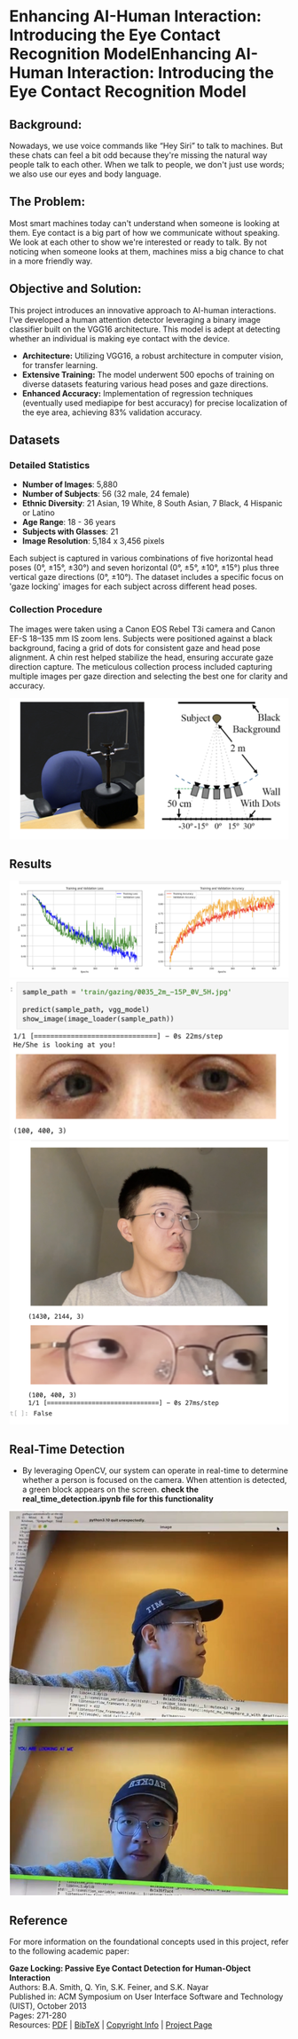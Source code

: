 # Enhancing AI-Human Interaction: Introducing the Eye Contact Recognition ModelEnhancing AI-Human Interaction: Introducing the Eye Contact Recognition Model

## Background:

Nowadays, we use voice commands like “Hey Siri” to talk to machines. But these chats can feel a bit odd because they're missing the natural way people talk to each other. When we talk to people, we don't just use words; we also use our eyes and body language.

## The Problem:

Most smart machines today can't understand when someone is looking at them. Eye contact is a big part of how we communicate without speaking. We look at each other to show we're interested or ready to talk. By not noticing when someone looks at them, machines miss a big chance to chat in a more friendly way.

## Objective and Solution:

This project introduces an innovative approach to AI-human interactions. I've developed a human attention detector leveraging a binary image classifier built on the VGG16 architecture. This model is adept at detecting whether an individual is making eye contact with the device.

- **Architecture:** Utilizing VGG16, a robust architecture in computer vision, for transfer learning.
- **Extensive Training:** The model underwent 500 epochs of training on diverse datasets featuring various head poses and gaze directions.
- **Enhanced Accuracy:** Implementation of regression techniques (eventually used mediapipe for best accuracy) for precise localization of the eye area, achieving 83% validation accuracy.

## Datasets

### Detailed Statistics

- **Number of Images**: 5,880
- **Number of Subjects**: 56 (32 male, 24 female)
- **Ethnic Diversity**: 21 Asian, 19 White, 8 South Asian, 7 Black, 4 Hispanic or Latino
- **Age Range**: 18 - 36 years
- **Subjects with Glasses**: 21
- **Image Resolution**: 5,184 x 3,456 pixels

Each subject is captured in various combinations of five horizontal head poses (0°, ±15°, ±30°) and seven horizontal (0°, ±5°, ±10°, ±15°) plus three vertical gaze directions (0°, ±10°). The dataset includes a specific focus on 'gaze locking' images for each subject across different head poses.

### Collection Procedure

The images were taken using a Canon EOS Rebel T3i camera and Canon EF-S 18–135 mm IS zoom lens. Subjects were positioned against a black background, facing a grid of dots for consistent gaze and head pose alignment. A chin rest helped stabilize the head, ensuring accurate gaze direction capture. The meticulous collection process included capturing multiple images per gaze direction and selecting the best one for clarity and accuracy.

![Dataset](images/dataset.png)

## Results

![Loss&Accuracy](images/result1.png)
![Test1](images/result2.png)
![Test2](images/result3.png)

## Real-Time Detection

- By leveraging OpenCV, our system can operate in real-time to determine whether a person is focused on the camera. When attention is detected, a green block appears on the screen.
  **check the real_time_detection.ipynb file for this functionality**

![Test3](images/result4.png)
![Test4](images/result5.png)

## Reference

For more information on the foundational concepts used in this project, refer to the following academic paper:

**Gaze Locking: Passive Eye Contact Detection for Human-Object Interaction**  
Authors: B.A. Smith, Q. Yin, S.K. Feiner, and S.K. Nayar  
Published in: ACM Symposium on User Interface Software and Technology (UIST), October 2013  
Pages: 271-280  
Resources: [PDF](http://www.cs.columbia.edu/~brian/publications/gaze_locking.html) | [BibTeX](http://www1.cs.columbia.edu/CAVE/publications/pub_bibtex.php?id=324) | [Copyright Info](http://www1.cs.columbia.edu/CAVE/publications/copyright.html) | [Project Page](http://www.cs.columbia.edu/CAVE/projects/gaze_locking/)
